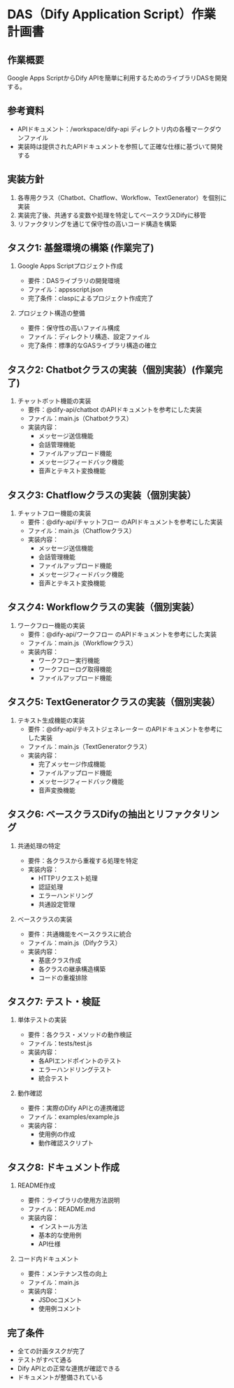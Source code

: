 # DAS（Dify Application Script）作業計画書

## 作業概要
Google Apps ScriptからDify APIを簡単に利用するためのライブラリDASを開発する。

## 参考資料
- APIドキュメント：/workspace/dify-api ディレクトリ内の各種マークダウンファイル
- 実装時は提供されたAPIドキュメントを参照して正確な仕様に基づいて開発する

## 実装方針
1. 各専用クラス（Chatbot、Chatflow、Workflow、TextGenerator）を個別に実装
2. 実装完了後、共通する変数や処理を特定してベースクラスDifyに移管
3. リファクタリングを通じて保守性の高いコード構造を構築

## タスク1: 基盤環境の構築 (作業完了)
1. Google Apps Scriptプロジェクト作成
   - 要件：DASライブラリの開発環境
   - ファイル：appsscript.json
   - 完了条件：claspによるプロジェクト作成完了

2. プロジェクト構造の整備
   - 要件：保守性の高いファイル構成
   - ファイル：ディレクトリ構造、設定ファイル
   - 完了条件：標準的なGASライブラリ構造の確立

## タスク2: Chatbotクラスの実装（個別実装）(作業完了)
1. チャットボット機能の実装
   - 要件：@dify-api/chatbot のAPIドキュメントを参考にした実装
   - ファイル：main.js（Chatbotクラス）
   - 実装内容：
     - メッセージ送信機能
     - 会話管理機能
     - ファイルアップロード機能
     - メッセージフィードバック機能
     - 音声とテキスト変換機能

## タスク3: Chatflowクラスの実装（個別実装）
1. チャットフロー機能の実装
   - 要件：@dify-api/チャットフロー のAPIドキュメントを参考にした実装
   - ファイル：main.js（Chatflowクラス）
   - 実装内容：
     - メッセージ送信機能
     - 会話管理機能
     - ファイルアップロード機能
     - メッセージフィードバック機能
     - 音声とテキスト変換機能

## タスク4: Workflowクラスの実装（個別実装）
1. ワークフロー機能の実装
   - 要件：@dify-api/ワークフロー のAPIドキュメントを参考にした実装
   - ファイル：main.js（Workflowクラス）
   - 実装内容：
     - ワークフロー実行機能
     - ワークフローログ取得機能
     - ファイルアップロード機能

## タスク5: TextGeneratorクラスの実装（個別実装）
1. テキスト生成機能の実装
   - 要件：@dify-api/テキストジェネレーター のAPIドキュメントを参考にした実装
   - ファイル：main.js（TextGeneratorクラス）
   - 実装内容：
     - 完了メッセージ作成機能
     - ファイルアップロード機能
     - メッセージフィードバック機能
     - 音声変換機能

## タスク6: ベースクラスDifyの抽出とリファクタリング
1. 共通処理の特定
   - 要件：各クラスから重複する処理を特定
   - 実装内容：
     - HTTPリクエスト処理
     - 認証処理
     - エラーハンドリング
     - 共通設定管理

2. ベースクラスの実装
   - 要件：共通機能をベースクラスに統合
   - ファイル：main.js（Difyクラス）
   - 実装内容：
     - 基底クラス作成
     - 各クラスの継承構造構築
     - コードの重複排除

## タスク7: テスト・検証
1. 単体テストの実装
   - 要件：各クラス・メソッドの動作検証
   - ファイル：tests/test.js
   - 実装内容：
     - 各APIエンドポイントのテスト
     - エラーハンドリングテスト
     - 統合テスト

2. 動作確認
   - 要件：実際のDify APIとの連携確認
   - ファイル：examples/example.js
   - 実装内容：
     - 使用例の作成
     - 動作確認スクリプト

## タスク8: ドキュメント作成
1. README作成
   - 要件：ライブラリの使用方法説明
   - ファイル：README.md
   - 実装内容：
     - インストール方法
     - 基本的な使用例
     - API仕様

2. コード内ドキュメント
   - 要件：メンテナンス性の向上
   - ファイル：main.js
   - 実装内容：
     - JSDocコメント
     - 使用例コメント

## 完了条件
- 全ての計画タスクが完了
- テストがすべて通る
- Dify APIとの正常な連携が確認できる
- ドキュメントが整備されている